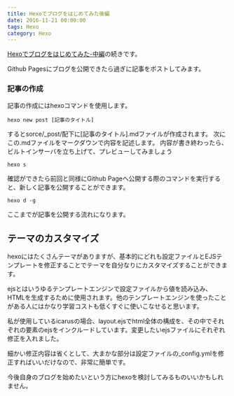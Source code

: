 ```yaml
---
title: Hexoでブログをはじめてみた後編
date: 2016-11-21 00:00:00
tags: Hexo
category: Hexo
---
```


[Hexoでブログをはじめてみた-中編](http://devlog.site/2016/hexo/Hexo-Blog-Start-2/)の続きです。

Github Pagesにブログを公開できたら過ぎに記事をポストしてみます。

### 記事の作成

記事の作成にはhexoコマンドを使用します。

```
hexo new post [記事のタイトル]
```

<!-- more -->
するとsorce/\_post/配下に[記事のタイトル].mdファイルが作成されます。
次にこの.mdファイルをマークダウンで内容を記述します。
内容が書き終わったら、ビルトインサーバを立ち上げて、プレビューしてみましょう

```
hexo s
```

確認ができたら前回と同様にGithub Pageへ公開する際のコマンドを実行すると、新しく記事を公開することができます。

```
hexo d -g
```

ここまでが記事を公開する流れになります。

## テーマのカスタマイズ
hexoにはたくさんテーマがありますが、基本的にどれも設定ファイルとEJSテンプレートを修正することでテーマを自分なりにカスタマイズすることができます。

ejsとはいうゆるテンプレートエンジンで設定ファイルから値を読み込み、HTMLを生成するために使用されます。他のテンプレートエンジンを使ったことがある人にはかなり学習コストも低くすぐに使いこなせると思います。

私が使用しているicarusの場合、layout.ejsでhtml全体の構成を、その中でそれぞれの要素のejsをインクルードしています。変更したいejsファイルにそれぞれ修正を入れました。

細かい修正内容は省くとして、大まかな部分は設定ファイルの_config.ymlを修正すればいいだけなので、非常に簡単です。

今後自身のブログを始めたいという方にhexoを検討してみるものいいかもしれません。
